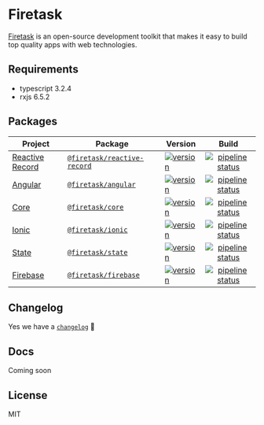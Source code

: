 # Firetask

[Firetask](https://firetask.io/) is an open-source development toolkit that makes it easy to build top quality apps with web technologies.

## Requirements

- typescript 3.2.4
- rxjs 6.5.2

## Packages

| Project                                            | Package                                                                                | Version                                                                                                                                  |                                                                               Build                                                                                |
| -------------------------------------------------- | -------------------------------------------------------------------------------------- | ---------------------------------------------------------------------------------------------------------------------------------------- | :----------------------------------------------------------------------------------------------------------------------------------------------------------------: |
| [Reactive Record](/libs/reactive-record/README.md) | [`@firetask/reactive-record`](https://www.npmjs.com/package/@firetask/reactive-record) | [![version](https://img.shields.io/npm/v/@firetask/reactive-record/latest.svg)](https://www.npmjs.com/package/@firetask/reactive-record) | [![pipeline status](https://gitlab.com/firetask/test-reactive-record/badges/master/pipeline.svg)](https://gitlab.com/firetask/test-reactive-record/commits/master) |
| [Angular](/libs/angular/README.md)                 | [`@firetask/angular`](https://www.npmjs.com/package/@firetask/angular)                 | [![version](https://img.shields.io/npm/v/@firetask/angular/latest.svg)](https://www.npmjs.com/package/@firetask/angular)                 |         [![pipeline status](https://gitlab.com/firetask/test-angular/badges/master/pipeline.svg)](https://gitlab.com/firetask/test-angular/commits/master)         |
| [Core](/libs/core/README.md)                       | [`@firetask/core`](https://www.npmjs.com/package/@firetask/core)                       | [![version](https://img.shields.io/npm/v/@firetask/core/latest.svg)](https://www.npmjs.com/package/@firetask/core)                       |            [![pipeline status](https://gitlab.com/firetask/test-core/badges/master/pipeline.svg)](https://gitlab.com/firetask/test-core/commits/master)            |
| [Ionic](/libs/ionic/README.md)                     | [`@firetask/ionic`](https://www.npmjs.com/package/@firetask/ionic)                     | [![version](https://img.shields.io/npm/v/@firetask/ionic/latest.svg)](https://www.npmjs.com/package/@firetask/ionic)                     |           [![pipeline status](https://gitlab.com/firetask/test-ionic/badges/master/pipeline.svg)](https://gitlab.com/firetask/test-ionic/commits/master)           |
| [State](/libs/state/README.md)                     | [`@firetask/state`](https://www.npmjs.com/package/@firetask/state)                     | [![version](https://img.shields.io/npm/v/@firetask/state/latest.svg)](https://www.npmjs.com/package/@firetask/state)                     |           [![pipeline status](https://gitlab.com/firetask/test-state/badges/master/pipeline.svg)](https://gitlab.com/firetask/test-state/commits/master)           |
| [Firebase](/libs/firebase/README.md)               | [`@firetask/firebase`](https://www.npmjs.com/package/@firetask/firebase)               | [![version](https://img.shields.io/npm/v/@firetask/firebase/latest.svg)](https://www.npmjs.com/package/@firetask/firebase)               |        [![pipeline status](https://gitlab.com/firetask/test-firebase/badges/master/pipeline.svg)](https://gitlab.com/firetask/test-firebase/commits/master)        |

## Changelog

Yes we have a [`changelog`](/CHANGELOG.md) 🍭

## Docs

Coming soon

## License

MIT

